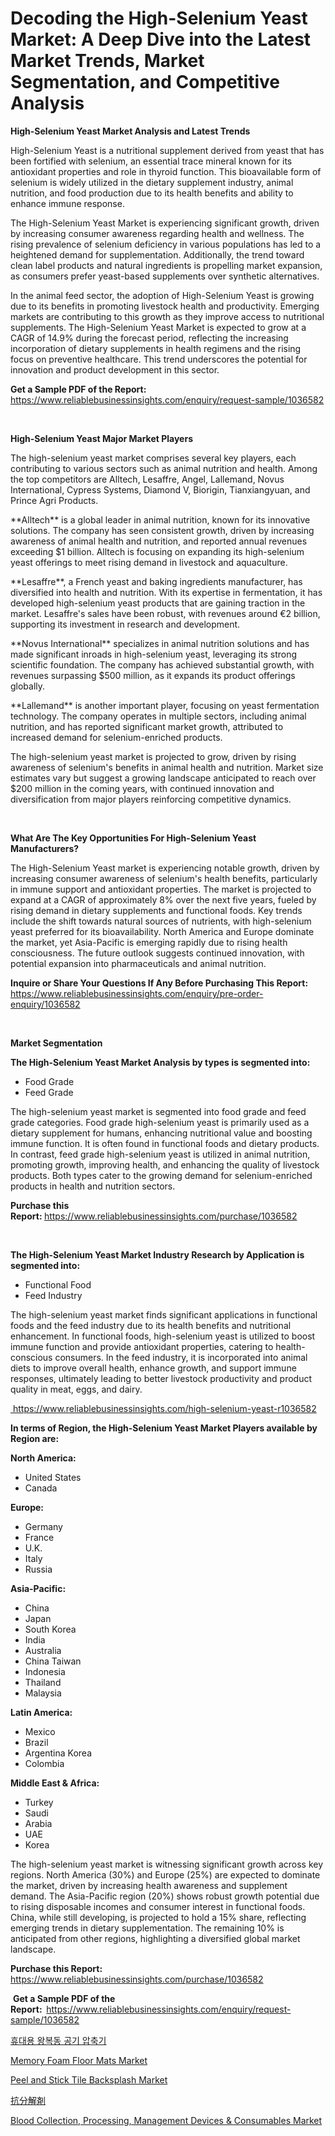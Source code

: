 <p><h1>Decoding the High-Selenium Yeast Market: A Deep Dive into the Latest Market Trends, Market Segmentation, and Competitive Analysis</h1></p><p><strong>High-Selenium Yeast Market Analysis and Latest Trends</strong></p>
<p><p>High-Selenium Yeast is a nutritional supplement derived from yeast that has been fortified with selenium, an essential trace mineral known for its antioxidant properties and role in thyroid function. This bioavailable form of selenium is widely utilized in the dietary supplement industry, animal nutrition, and food production due to its health benefits and ability to enhance immune response.</p><p>The High-Selenium Yeast Market is experiencing significant growth, driven by increasing consumer awareness regarding health and wellness. The rising prevalence of selenium deficiency in various populations has led to a heightened demand for supplementation. Additionally, the trend toward clean label products and natural ingredients is propelling market expansion, as consumers prefer yeast-based supplements over synthetic alternatives.</p><p>In the animal feed sector, the adoption of High-Selenium Yeast is growing due to its benefits in promoting livestock health and productivity. Emerging markets are contributing to this growth as they improve access to nutritional supplements. The High-Selenium Yeast Market is expected to grow at a CAGR of 14.9% during the forecast period, reflecting the increasing incorporation of dietary supplements in health regimens and the rising focus on preventive healthcare. This trend underscores the potential for innovation and product development in this sector.</p></p>
<p><strong>Get a Sample PDF of the Report:&nbsp;</strong> <a href="https://www.reliablebusinessinsights.com/enquiry/request-sample/1036582">https://www.reliablebusinessinsights.com/enquiry/request-sample/1036582</a></p>
<p>&nbsp;</p>
<p><strong>High-Selenium Yeast Major Market Players</strong></p>
<p><p>The high-selenium yeast market comprises several key players, each contributing to various sectors such as animal nutrition and health. Among the top competitors are Alltech, Lesaffre, Angel, Lallemand, Novus International, Cypress Systems, Diamond V, Biorigin, Tianxiangyuan, and Prince Agri Products. </p><p>**Alltech** is a global leader in animal nutrition, known for its innovative solutions. The company has seen consistent growth, driven by increasing awareness of animal health and nutrition, and reported annual revenues exceeding $1 billion. Alltech is focusing on expanding its high-selenium yeast offerings to meet rising demand in livestock and aquaculture.</p><p>**Lesaffre**, a French yeast and baking ingredients manufacturer, has diversified into health and nutrition. With its expertise in fermentation, it has developed high-selenium yeast products that are gaining traction in the market. Lesaffre's sales have been robust, with revenues around €2 billion, supporting its investment in research and development.</p><p>**Novus International** specializes in animal nutrition solutions and has made significant inroads in high-selenium yeast, leveraging its strong scientific foundation. The company has achieved substantial growth, with revenues surpassing $500 million, as it expands its product offerings globally.</p><p>**Lallemand** is another important player, focusing on yeast fermentation technology. The company operates in multiple sectors, including animal nutrition, and has reported significant market growth, attributed to increased demand for selenium-enriched products.</p><p>The high-selenium yeast market is projected to grow, driven by rising awareness of selenium's benefits in animal health and nutrition. Market size estimates vary but suggest a growing landscape anticipated to reach over $200 million in the coming years, with continued innovation and diversification from major players reinforcing competitive dynamics.</p></p>
<p>&nbsp;</p>
<p><strong>What Are The Key Opportunities For High-Selenium Yeast Manufacturers?</strong></p>
<p><p>The High-Selenium Yeast market is experiencing notable growth, driven by increasing consumer awareness of selenium's health benefits, particularly in immune support and antioxidant properties. The market is projected to expand at a CAGR of approximately 8% over the next five years, fueled by rising demand in dietary supplements and functional foods. Key trends include the shift towards natural sources of nutrients, with high-selenium yeast preferred for its bioavailability. North America and Europe dominate the market, yet Asia-Pacific is emerging rapidly due to rising health consciousness. The future outlook suggests continued innovation, with potential expansion into pharmaceuticals and animal nutrition.</p></p>
<p><strong>Inquire or Share Your Questions If Any Before Purchasing This Report:</strong> <a href="https://www.reliablebusinessinsights.com/enquiry/pre-order-enquiry/1036582">https://www.reliablebusinessinsights.com/enquiry/pre-order-enquiry/1036582</a></p>
<p>&nbsp;</p>
<p><strong>Market Segmentation</strong></p>
<p><strong>The High-Selenium Yeast Market Analysis by types is segmented into:</strong></p>
<p><ul><li>Food Grade</li><li>Feed Grade</li></ul></p>
<p><p>The high-selenium yeast market is segmented into food grade and feed grade categories. Food grade high-selenium yeast is primarily used as a dietary supplement for humans, enhancing nutritional value and boosting immune function. It is often found in functional foods and dietary products. In contrast, feed grade high-selenium yeast is utilized in animal nutrition, promoting growth, improving health, and enhancing the quality of livestock products. Both types cater to the growing demand for selenium-enriched products in health and nutrition sectors.</p></p>
<p><strong>Purchase this Report:&nbsp;</strong><a href="https://www.reliablebusinessinsights.com/purchase/1036582">https://www.reliablebusinessinsights.com/purchase/1036582</a></p>
<p>&nbsp;</p>
<p><strong>The High-Selenium Yeast Market Industry Research by Application is segmented into:</strong></p>
<p><ul><li>Functional Food</li><li>Feed Industry</li></ul></p>
<p><p>The high-selenium yeast market finds significant applications in functional foods and the feed industry due to its health benefits and nutritional enhancement. In functional foods, high-selenium yeast is utilized to boost immune function and provide antioxidant properties, catering to health-conscious consumers. In the feed industry, it is incorporated into animal diets to improve overall health, enhance growth, and support immune responses, ultimately leading to better livestock productivity and product quality in meat, eggs, and dairy.</p></p>
<p><a href="https://www.reliablebusinessinsights.com/high-selenium-yeast-r1036582">&nbsp;https://www.reliablebusinessinsights.com/high-selenium-yeast-r1036582</a></p>
<p><strong>In terms of Region, the High-Selenium Yeast Market Players available by Region are:</strong></p>
<p>
    <p> <strong> North America: </strong>
        <ul>
            <li>United States</li>
            <li>Canada</li>
        </ul>
        </p> 
    <p> <strong> Europe: </strong>
        <ul>
            <li>Germany</li>
            <li>France</li>
            <li>U.K.</li>
            <li>Italy</li>
            <li>Russia</li>
        </ul>
        </p> 
    <p> <strong> Asia-Pacific: </strong>
        <ul>
            <li>China</li>
            <li>Japan</li>
            <li>South Korea</li>
            <li>India</li>
            <li>Australia</li>
            <li>China Taiwan</li>
            <li>Indonesia</li>
            <li>Thailand</li>
            <li>Malaysia</li>
        </ul>
        </p> 
    <p> <strong> Latin America: </strong>
        <ul>
            <li>Mexico</li>
            <li>Brazil</li>
            <li>Argentina Korea</li>
            <li>Colombia</li>
        </ul>
        </p> 
    <p> <strong> Middle East & Africa: </strong>
        <ul>
            <li>Turkey</li>
            <li>Saudi</li>
            <li>Arabia</li>
            <li>UAE</li>
            <li>Korea</li>
        </ul>
    </p>
    </p>
<p><p>The high-selenium yeast market is witnessing significant growth across key regions. North America (30%) and Europe (25%) are expected to dominate the market, driven by increasing health awareness and supplement demand. The Asia-Pacific region (20%) shows robust growth potential due to rising disposable incomes and consumer interest in functional foods. China, while still developing, is projected to hold a 15% share, reflecting emerging trends in dietary supplementation. The remaining 10% is anticipated from other regions, highlighting a diversified global market landscape.</p></p>
<p><strong>Purchase this Report: </strong><a href="https://www.reliablebusinessinsights.com/purchase/1036582">https://www.reliablebusinessinsights.com/purchase/1036582</a></p>
<p>&nbsp;<strong>Get a Sample PDF of the Report:&nbsp;&nbsp;</strong><a href="https://www.reliablebusinessinsights.com/enquiry/request-sample/1036582">https://www.reliablebusinessinsights.com/enquiry/request-sample/1036582</a></p>
<p><strong></strong></p>
<p><p><a href="https://medium.com/@deangaylotyrd8909867/portable-reciprocating-air-compressor-market-%EC%9D%98-%EA%B8%80%EB%A1%9C%EB%B2%8C-%EC%8B%9C%EC%9E%A5-%EA%B0%9C%EC%9A%94%EB%8A%94-%EC%A0%84-%EC%84%B8%EA%B3%84-%EB%B0%8F-%EC%A3%BC%EC%9A%94-%EC%8B%9C%EC%9E%A5%EC%9D%98-%EC%82%B0%EC%97%85%EC%97%90-%EC%98%81%ED%96%A5%EC%9D%84-%EB%AF%B8%EC%B9%98%EB%8A%94-%EC%A3%BC%EC%9A%94-%ED%8A%B8%EB%A0%8C%EB%93%9C%EC%97%90-%EB%8C%80%ED%95%9C-d4d50f201c31">휴대용 왕복동 공기 압축기</a></p><p><a href="https://www.linkedin.com/pulse/booming-memory-foam-floor-mats-market-sector-analysis-growth-2arge?trackingId=%2BRo6fzNSQH6nwnPONyssxw%3D%3D">Memory Foam Floor Mats Market</a></p><p><a href="https://www.linkedin.com/pulse/global-market-pulse-trends-growth-analysis-peel-stick-m3ype?trackingId=gQGad6w6TtWOG9jxbQICsw%3D%3D">Peel and Stick Tile Backsplash Market</a></p><p><a href="https://medium.com/@keatonnader2023/antidegradants-market-%E3%81%AE%E3%82%B0%E3%83%AD%E3%83%BC%E3%83%90%E3%83%AB%E5%B8%82%E5%A0%B4%E6%A6%82%E8%A6%81%E3%81%AF-%E4%B8%96%E7%95%8C%E3%81%8A%E3%82%88%E3%81%B3%E4%B8%BB%E8%A6%81%E5%B8%82%E5%A0%B4%E3%81%AB%E3%81%8A%E3%81%91%E3%82%8B%E6%A5%AD%E7%95%8C%E3%81%AB%E5%BD%B1%E9%9F%BF%E3%82%92%E4%B8%8E%E3%81%88%E3%82%8B%E4%B8%BB%E8%A6%81%E3%81%AA%E3%83%88%E3%83%AC%E3%83%B3%E3%83%89%E3%81%AB%E3%81%A4%E3%81%84%E3%81%A6-%E7%8B%AC%E8%87%AA%E3%81%AE%E8%A6%96%E7%82%B9%E3%82%92%E6%8F%90%E4%BE%9B%E3%81%97%E3%81%BE%E3%81%99-aa136401f322">抗分解剤</a></p><p><a href="https://github.com/MatthewHernandez403/Market-Research-Report-List-1/blob/main/blood-collection-processing-management-devices-consumables-market.md">Blood Collection, Processing, Management Devices & Consumables Market</a></p></p>